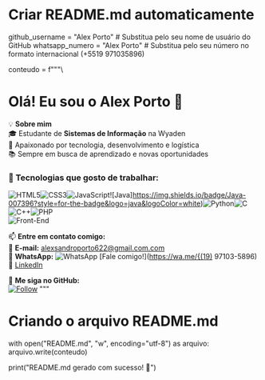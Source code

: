 # Criar README.md automaticamente

github_username = "Alex Porto"  # Substitua pelo seu nome de usuário do GitHub
whatsapp_numero = "Alex Porto"   # Substitua pelo seu número no formato internacional (+5519 971035896)

conteudo = f"""\
# Olá! Eu sou o Alex Porto 👋  

💡 **Sobre mim**  
🎓 Estudante de **Sistemas de Informação** na Wyaden  
🚀 Apaixonado por tecnologia, desenvolvimento e logística  
📚 Sempre em busca de aprendizado e novas oportunidades  

### 🚀 Tecnologias que gosto de trabalhar:  

![HTML5](https://img.shields.io/badge/HTML5-E34F26?style=for-the-badge&logo=html5&logoColor=white)![CSS3](https://img.shields.io/badge/CSS3-1572B6?style=for-the-badge&logo=css3&logoColor=white)![JavaScript](https://img.shields.io/badge/JavaScript-F7DF1E?style=for-the-badge&logo=javascript&logoColor=black)![Java]https://img.shields.io/badge/Java-007396?style=for-the-badge&logo=java&logoColor=white)![Python](https://img.shields.io/badge/Python-3776AB?style=for-the-badge&logo=python&logoColor=white)![C](https://img.shields.io/badge/C-00599C?style=for-the-badge&logo=c&logoColor=white)![C++](https://img.shields.io/badge/C%2B%2B-00599C?style=for-the-badge&logo=c%2B%2B&logoColor=white)![PHP](https://img.shields.io/badge/PHP-777BB4?style=for-the-badge&logo=php&logoColor=white)  
![Front-End](https://img.shields.io/badge/Front--End-FF5722?style=for-the-badge)  

📫 **Entre em contato comigo:**  
📩 **E-mail:** alexsandroporto622@gmail.com.com  
📱 **WhatsApp:** ![WhatsApp](https://img.shields.io/badge/WhatsApp-25D366?style=for-the-badge&logo=whatsapp&logoColor=white) [Fale comigo!](https://wa.me/{(19) 97103-5896)  
💼 [LinkedIn](https://www.linkedin.com/in/alex-sandro-porto-148671268/) 

🌟 **Me siga no GitHub:**  
[![Follow](https://img.shields.io/github/followers/{github_username}?label=Follow&style=social)](https://github.com/{github_username})
"""

# Criando o arquivo README.md
with open("README.md", "w", encoding="utf-8") as arquivo:
    arquivo.write(conteudo)

print("README.md gerado com sucesso! 🚀")
